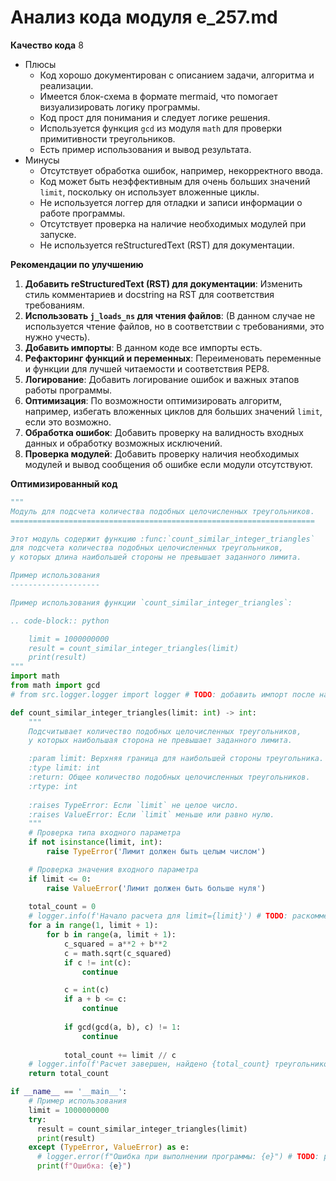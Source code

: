 # Анализ кода модуля e_257.md

**Качество кода**
8
-  Плюсы
    - Код хорошо документирован с описанием задачи, алгоритма и реализации.
    - Имеется блок-схема в формате mermaid, что помогает визуализировать логику программы.
    - Код прост для понимания и следует логике решения.
    - Используется функция `gcd` из модуля `math` для проверки примитивности треугольников.
    - Есть пример использования и вывод результата.
-  Минусы
    - Отсутствует обработка ошибок, например, некорректного ввода.
    -  Код может быть неэффективным для очень больших значений `limit`, поскольку он использует вложенные циклы.
    - Не используется логгер для отладки и записи информации о работе программы.
    - Отсутствует проверка на наличие необходимых модулей при запуске.
    - Не используется reStructuredText (RST) для документации.

**Рекомендации по улучшению**
1.  **Добавить reStructuredText (RST) для документации**: Изменить стиль комментариев и docstring на RST для соответствия требованиям.
2.  **Использовать `j_loads_ns` для чтения файлов**: (В данном случае не используется чтение файлов, но в соответствии с требованиями, это нужно учесть).
3.  **Добавить импорты**: В данном коде все импорты есть.
4.  **Рефакторинг функций и переменных**: Переименовать переменные и функции для лучшей читаемости и соответствия PEP8.
5.  **Логирование**: Добавить логирование ошибок и важных этапов работы программы.
6.  **Оптимизация**: По возможности оптимизировать алгоритм, например, избегать вложенных циклов для больших значений `limit`, если это возможно.
7.  **Обработка ошибок**: Добавить проверку на валидность входных данных и обработку возможных исключений.
8. **Проверка модулей**: Добавить проверку наличия необходимых модулей и вывод сообщения об ошибке если модули отсутствуют.

**Оптимизированный код**
```python
"""
Модуль для подсчета количества подобных целочисленных треугольников.
====================================================================

Этот модуль содержит функцию :func:`count_similar_integer_triangles`
для подсчета количества подобных целочисленных треугольников,
у которых длина наибольшей стороны не превышает заданного лимита.

Пример использования
--------------------

Пример использования функции `count_similar_integer_triangles`:

.. code-block:: python

    limit = 1000000000
    result = count_similar_integer_triangles(limit)
    print(result)
"""
import math
from math import gcd
# from src.logger.logger import logger # TODO: добавить импорт после настройки logger

def count_similar_integer_triangles(limit: int) -> int:
    """
    Подсчитывает количество подобных целочисленных треугольников,
    у которых наибольшая сторона не превышает заданного лимита.

    :param limit: Верхняя граница для наибольшей стороны треугольника.
    :type limit: int
    :return: Общее количество подобных целочисленных треугольников.
    :rtype: int
    
    :raises TypeError: Если `limit` не целое число.
    :raises ValueError: Если `limit` меньше или равно нулю.
    """
    # Проверка типа входного параметра
    if not isinstance(limit, int):
        raise TypeError('Лимит должен быть целым числом')

    # Проверка значения входного параметра
    if limit <= 0:
        raise ValueError('Лимит должен быть больше нуля')
    
    total_count = 0
    # logger.info(f'Начало расчета для limit={limit}') # TODO: раскомментировать после настройки logger
    for a in range(1, limit + 1):
        for b in range(a, limit + 1):
            c_squared = a**2 + b**2
            c = math.sqrt(c_squared)
            if c != int(c):
                continue

            c = int(c)
            if a + b <= c:
                continue
            
            if gcd(gcd(a, b), c) != 1:
                continue
            
            total_count += limit // c
    # logger.info(f'Расчет завершен, найдено {total_count} треугольников') # TODO: раскомментировать после настройки logger
    return total_count

if __name__ == '__main__':
    # Пример использования
    limit = 1000000000
    try:
      result = count_similar_integer_triangles(limit)
      print(result)
    except (TypeError, ValueError) as e:
      # logger.error(f"Ошибка при выполнении программы: {e}") # TODO: раскомментировать после настройки logger
      print(f"Ошибка: {e}")
```